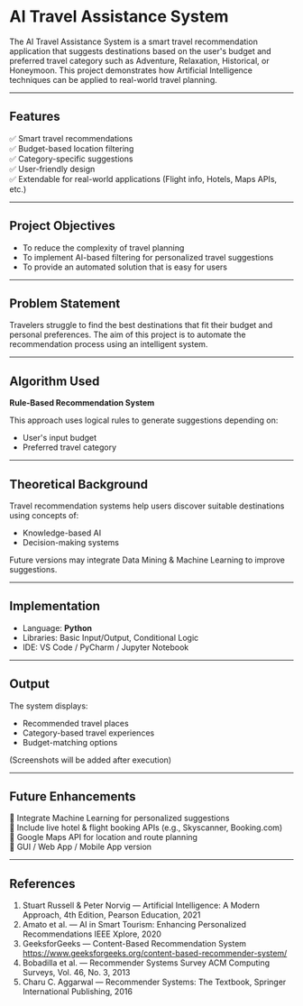 # AI Travel Assistance System

The AI Travel Assistance System is a smart travel recommendation application that suggests destinations based on the user's budget and preferred travel category such as Adventure, Relaxation, Historical, or Honeymoon. This project demonstrates how Artificial Intelligence techniques can be applied to real-world travel planning.

---

## Features

✅ Smart travel recommendations  
✅ Budget-based location filtering  
✅ Category-specific suggestions  
✅ User-friendly design  
✅ Extendable for real-world applications (Flight info, Hotels, Maps APIs, etc.)

---

## Project Objectives

- To reduce the complexity of travel planning
- To implement AI-based filtering for personalized travel suggestions
- To provide an automated solution that is easy for users

---

## Problem Statement

Travelers struggle to find the best destinations that fit their budget and personal preferences. The aim of this project is to automate the recommendation process using an intelligent system.

---

## Algorithm Used

**Rule-Based Recommendation System**

This approach uses logical rules to generate suggestions depending on:
- User's input budget
- Preferred travel category

---

## Theoretical Background

Travel recommendation systems help users discover suitable destinations using concepts of:
- Knowledge-based AI
- Decision-making systems

Future versions may integrate Data Mining & Machine Learning to improve suggestions.

---

## Implementation

- Language: **Python**
- Libraries: Basic Input/Output, Conditional Logic
- IDE: VS Code / PyCharm / Jupyter Notebook

---

## Output

The system displays:
- Recommended travel places
- Category-based travel experiences
- Budget-matching options

(Screenshots will be added after execution)

---

## Future Enhancements

🔹 Integrate Machine Learning for personalized suggestions  
🔹 Include live hotel & flight booking APIs (e.g., Skyscanner, Booking.com)  
🔹 Google Maps API for location and route planning  
🔹 GUI / Web App / Mobile App version

---

## References

1. Stuart Russell & Peter Norvig — Artificial Intelligence: A Modern Approach, 4th Edition, Pearson Education, 2021
2. Amato et al. — AI in Smart Tourism: Enhancing Personalized Recommendations IEEE Xplore, 2020
3. GeeksforGeeks — Content-Based Recommendation System https://www.geeksforgeeks.org/content-based-recommender-system/
4. Bobadilla et al. — Recommender Systems Survey ACM Computing Surveys, Vol. 46, No. 3, 2013
5. Charu C. Aggarwal — Recommender Systems: The Textbook, Springer International Publishing, 2016



